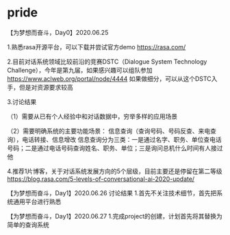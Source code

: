 # pride

【为梦想而奋斗，Day0】2020.06.25

1.熟悉rasa开源平台，可以下载并尝试官方demo
https://rasa.com/

2.目前对话系统领域比较前沿的竞赛DSTC（Dialogue System Technology Challenge），今年是第九届，如果感兴趣可以组队参加
https://www.aclweb.org/portal/node/4444
如果做细分，可以从这个DSTC入手，但是对资源要求较高

3.讨论结果 

（1）需要从已有个人经验中和对话数据中，穷举多样的应用场景

（2）需要明确系统的主要功能场景：
信息查询（查询号码、号码反查、来电查询），电话转接、信息增改
信息查询分为三类：一是通过名字、职务、单位查电话号码；二是通过电话号码查询姓名、职务、单位；三是询问总机什么时间有人接过他

4.推荐1片博客，关于对话系统发展方向的5个层级，目前主要还是停留在第二等级
https://blog.rasa.com/5-levels-of-conversational-ai-2020-update/

【为梦想而奋斗，Day1】2020.06.26
讨论结果
1.首先不关注技术细节，首先把系统通用平台进行熟悉

【为梦想而奋斗，Day1】2020.06.27
1.完成project的创建，计划首先将其替换为简单的查询系统
